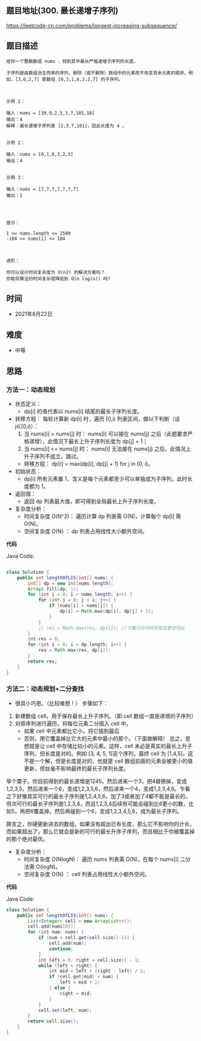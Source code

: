 
## 题目地址(300. 最长递增子序列)

https://leetcode-cn.com/problems/longest-increasing-subsequence/

## 题目描述

```
给你一个整数数组 nums ，找到其中最长严格递增子序列的长度。

子序列是由数组派生而来的序列，删除（或不删除）数组中的元素而不改变其余元素的顺序。例如，[3,6,2,7] 是数组 [0,3,1,6,2,2,7] 的子序列。

 

示例 1：

输入：nums = [10,9,2,5,3,7,101,18]
输出：4
解释：最长递增子序列是 [2,3,7,101]，因此长度为 4 。


示例 2：

输入：nums = [0,1,0,3,2,3]
输出：4


示例 3：

输入：nums = [7,7,7,7,7,7,7]
输出：1


 

提示：

1 <= nums.length <= 2500
-104 <= nums[i] <= 104

 

进阶：

你可以设计时间复杂度为 O(n2) 的解决方案吗？
你能将算法的时间复杂度降低到 O(n log(n)) 吗?
```

## 时间

- 2021年8月22日

## 难度

- 中等

## 思路

### 方法一：动态规划
- 状态定义：
    - dp[i] 的值代表以 nums[i] 结尾的最长子序列长度。
- 转移方程： 每轮计算新 dp[i] 时，遍历 [0,i) 列表区间，做以下判断（设 j∈[0,i)）：
    1. 当 nums[i] > nums[j] 时： nums[i] 可以接在 nums[j] 之后（此题要求严格递增），此情况下最长上升子序列长度为 dp[j] + 1；
    2. 当 nums[i] <= nums[j] 时： nums[i] 无法接在 nums[j] 之后，此情况上升子序列不成立，跳过。
    - 转移方程： dp[i] = max(dp[i], dp[j] + 1) for j in [0, i)。
- 初始状态：
    - dp[i] 所有元素置 1，含义是每个元素都至少可以单独成为子序列，此时长度都为 1。
- 返回值：
    - 返回 dp 列表最大值，即可得到全局最长上升子序列长度。
- 复杂度分析：
    - 时间复杂度 O(N^2)： 遍历计算 dp 列表需 O(N)，计算每个 dp[i] 需 O(N)。
    - 空间复杂度 O(N) ： dp 列表占用线性大小额外空间。

**代码**

Java Code:

```java

class Solution {
    public int lengthOfLIS(int[] nums) {
        int[] dp = new int[nums.length];
        Arrays.fill(dp, 1);
        for (int i = 0; i < nums.length; i++) {
            for (int j = 0; j < i; j++) {
                if (nums[i] > nums[j]) {
                    dp[i] = Math.max(dp[i], dp[j] + 1);
                }
            }
            // res = Math.max(res, dp[i]); //下面几行代码写在这里也可以
        }
        int res = 0;
        for (int i = 0; i < dp.length; i++) {
            res = Math.max(res, dp[i]);
        }
        return res;
    }
}

```
### 方法二：动态规划+二分查找
- 很具小巧思。（比较难想！）
步骤如下：
1. 新建数组 cell，用于保存最长上升子序列。（即 cell 数组一直是递增的子序列）
2. 对原序列进行遍历，将每位元素二分插入 cell 中。
    - 如果 cell 中元素都比它小，将它插到最后
    - 否则，用它覆盖掉比它大的元素中最小的那个。（下面做解释）
总之，思想就是让 cell 中存储比较小的元素。这样，cell 未必是真实的最长上升子序列，但长度是对的。例如 [3, 4, 5, 1]这个序列，最终 cell 为 [1,4,5]，这不是一个解，但是长度是对的，也就是 cell 数组前面的元素会被更小的值更新，但丝毫不影响最终的最长子序列长度。

 举个栗子。你目前得到的最长递增是1245，然后进来一个3，把4替换掉，变成1,2,3,5，然后进来一个6，变成1,2,3,5,6，然后进来一个4，变成1,2,3,4,6。乍看之下好像其实可行的最长子序列是1,2,4,5,6，加了3或者加了4都不能是最长的。但次可行的最长子序列是1,2,3,4，而且1,2,3,4后续有可能会碰到比6更小的数，比如5，再把6覆盖掉。然后再碰到一个6，变成1,2,3,4,5,6，成为最长子序列。

换言之，你硬更新进去的数组，如果没有超出已有长度，那么它不影响你的计长，而如果超出了，那么它就会是新的可行的最长升序子序列，而且相比于你被覆盖掉的那个绝对最优。

- 复杂度分析：
    - 时间复杂度 O(NlogN)： 遍历 nums 列表需 O(N)，在每个 nums[i] 二分法需 O(logN)。
    - 空间复杂度 O(N) ： cell 列表占用线性大小额外空间。

**代码**

Java Code:

```java
class Solution {
    public int lengthOfLIS(int[] nums) {
        List<Integer> cell = new ArrayList<>();
        cell.add(nums[0]);
        for (int num: nums) {
            if (num > cell.get(cell.size()-1)) {
                cell.add(num);
                continue;
            }
            int left = 0, right = cell.size() - 1;
            while (left < right) {
                int mid = left + (right - left) / 2;
                if (cell.get(mid) < num) {
                    left = mid + 1;
                } else {
                    right = mid;
                }
            }
            cell.set(left, num);
        }
        return cell.size();
    }
}
```

